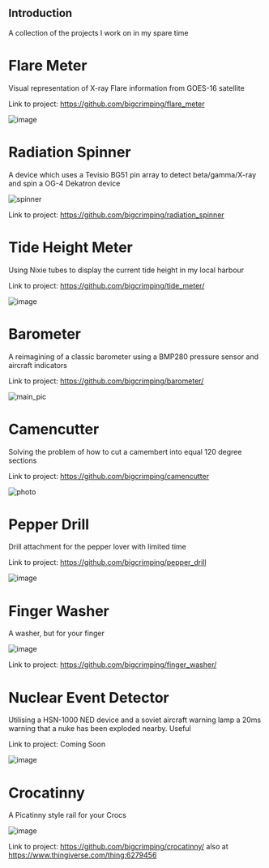 ## Introduction

A collection of the projects I work on in my spare time

# Flare Meter

Visual representation of X-ray Flare information from GOES-16 satellite

Link to project: https://github.com/bigcrimping/flare_meter

![image](https://user-images.githubusercontent.com/74270551/180198689-856a7521-7ceb-471e-8b40-b6d9c847180a.png)

# Radiation Spinner
A device which uses a Tevisio BG51 pin array to detect beta/gamma/X-ray and spin a OG-4 Dekatron device

![spinner](https://github.com/bigcrimping/bigcrimping/assets/74270551/8ac0a657-a61d-4ec3-954a-0c5b0e55853e)

Link to project: https://github.com/bigcrimping/radiation_spinner

# Tide Height Meter

Using Nixie tubes to display the current tide height in my local harbour

Link to project: https://github.com/bigcrimping/tide_meter/

![image](https://github.com/bigcrimping/bigcrimping/assets/74270551/0fe76678-bbf9-4537-b2a7-b4f81fb6c4bc)

# Barometer

A reimagining of a classic barometer using a BMP280 pressure sensor and aircraft indicators

Link to project: https://github.com/bigcrimping/barometer/

![main_pic](https://github.com/bigcrimping/bigcrimping/assets/74270551/2ae00b9c-c86c-422c-a013-b6bcabc0d514)


# Camencutter

Solving the problem of how to cut a camembert into equal 120 degree sections

Link to project: https://github.com/bigcrimping/camencutter

![photo](https://github.com/bigcrimping/bigcrimping/assets/74270551/d017fec4-91d8-4677-8b0f-196dd2af6842)


# Pepper Drill

Drill attachment for the pepper lover with limited time

Link to project: https://github.com/bigcrimping/pepper_drill

![image](https://user-images.githubusercontent.com/74270551/180445957-b12bb1a3-aec7-4521-8631-f4b6b8f7f7a3.png)

# Finger Washer

A washer, but for your finger

![image](https://github.com/bigcrimping/bigcrimping/assets/74270551/4ed27faf-2d20-4393-83cf-c06623951835)

Link to project: https://github.com/bigcrimping/finger_washer/

# Nuclear Event Detector

Utilising a HSN-1000 NED device and a soviet aircraft warning lamp a 20ms warning that a nuke has been exploded nearby. Useful

Link to project: Coming Soon

![image](https://user-images.githubusercontent.com/74270551/180602561-18a4e819-66f3-47ea-8e1f-806eeda9c21f.png)

# Crocatinny

A Picatinny style rail for your Crocs

![image](https://github.com/bigcrimping/bigcrimping/assets/74270551/db0ab586-01c8-4b59-8617-c59f3a868af6)

Link to project: https://github.com/bigcrimping/crocatinny/ also at https://www.thingiverse.com/thing:6279456

